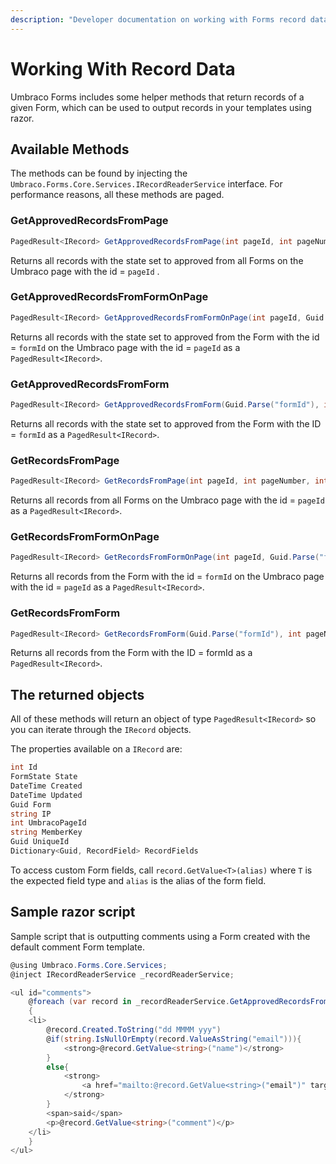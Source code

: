 ```yaml
---
description: "Developer documentation on working with Forms record data."
---
```


# Working With Record Data

Umbraco Forms includes some helper methods that return records of a given Form, which can be used to output records in your templates using razor.

## Available Methods

The methods can be found by injecting the `Umbraco.Forms.Core.Services.IRecordReaderService` interface. For performance reasons, all these methods are paged.

### GetApprovedRecordsFromPage

```csharp
PagedResult<IRecord> GetApprovedRecordsFromPage(int pageId, int pageNumber, int pageSize)
```

Returns all records with the state set to approved from all Forms on the Umbraco page with the id = `pageId` .

### GetApprovedRecordsFromFormOnPage

```csharp
PagedResult<IRecord> GetApprovedRecordsFromFormOnPage(int pageId, Guid.Parse("formId"), int pageNumber, int pageSize)
```

Returns all records with the state set to approved from the Form with the id = `formId` on the Umbraco page with the id = `pageId` as a `PagedResult<IRecord>`.

### GetApprovedRecordsFromForm

```csharp
PagedResult<IRecord> GetApprovedRecordsFromForm(Guid.Parse("formId"), int pageNumber, int pageSize)
```

Returns all records with the state set to approved from the Form with the ID = `formId` as a `PagedResult<IRecord>`.

### GetRecordsFromPage

```csharp
PagedResult<IRecord> GetRecordsFromPage(int pageId, int pageNumber, int pageSize)
```

Returns all records from all Forms on the Umbraco page with the id = `pageId` as a `PagedResult<IRecord>`.

### GetRecordsFromFormOnPage

```csharp
PagedResult<IRecord> GetRecordsFromFormOnPage(int pageId, Guid.Parse("formId"), int pageNumber, int pageSize)
```

Returns all records from the Form with the id = `formId` on the Umbraco page with the id = `pageId` as a `PagedResult<IRecord>`.

### GetRecordsFromForm

```csharp
PagedResult<IRecord> GetRecordsFromForm(Guid.Parse("formId"), int pageNumber, int pageSize)
```

Returns all records from the Form with the ID = formId as a `PagedResult<IRecord>`.

## The returned objects

All of these methods will return an object of type `PagedResult<IRecord>` so you can iterate through the `IRecord` objects.

The properties available on a `IRecord` are:

```csharp
int Id
FormState State
DateTime Created
DateTime Updated
Guid Form
string IP
int UmbracoPageId
string MemberKey
Guid UniqueId
Dictionary<Guid, RecordField> RecordFields
```

To access custom Form fields, call `record.GetValue<T>(alias)` where `T` is the expected field type and `alias` is the alias of the form field.

## Sample razor script

Sample script that is outputting comments using a Form created with the default comment Form template.

```csharp
@using Umbraco.Forms.Core.Services;
@inject IRecordReaderService _recordReaderService;

<ul id="comments">
    @foreach (var record in _recordReaderService.GetApprovedRecordsFromPage(Model.Id, 1, 10).Items)
    {
    <li>
        @record.Created.ToString("dd MMMM yyy")
        @if(string.IsNullOrEmpty(record.ValueAsString("email"))){
            <strong>@record.GetValue<string>("name")</strong>
        }
        else{
            <strong>
                <a href="mailto:@record.GetValue<string>("email")" target="_blank">@record.GetValue<string>("name")</a>
            </strong>
        }
        <span>said</span>
        <p>@record.GetValue<string>("comment")</p>
    </li>
    }
</ul>
```
